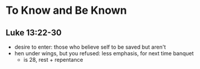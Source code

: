<!-- .slide: <%= bg("unsplash-Jztmx9yqjBw-stars.jpg") %> id="title" -->
# To Know and Be Known
## Luke 13:22-30

>>>
+ desire to enter: those who believe self to be saved but aren't
+ hen under wings, but you refused: less emphasis, for next time banquet
  + is 28, rest + repentance
